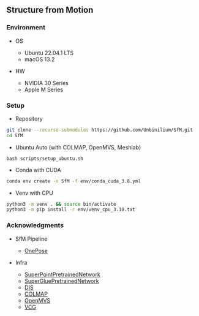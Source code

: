 ## Structure from Motion

### Environment

- OS
    - Ubuntu 22.04.1 LTS
    - macOS 13.2

- HW
    - NVIDIA 30 Series
    - Apple M Series

### Setup

- Repository

```bash
git clone --recurse-submodules https://github.com/Unbinilium/SfM.git
cd SfM
```

- Ubuntu Auto (with COLMAP, OpenMVS, Meshlab)

```
bash scripts/setup_ubuntu.sh
```

- Conda with CUDA

```bash
conda env create -n SfM -f env/conda_cuda_3.8.yml
```

- Venv with CPU

```bash
python3 -m venv . && source bin/activate
python3 -m pip install -r env/venv_cpu_3.10.txt
```

### Acknowledgments

- SfM Pipeline
    - [OnePose](https://github.com/zju3dv/OnePose)

- Infra
    - [SuperPointPretrainedNetwork](https://github.com/Unbinilium/SuperPointPretrainedNetwork)
    - [SuperGluePretrainedNetwork](https://github.com/Unbinilium/SuperGluePretrainedNetwork)
    - [DIS](https://github.com/Unbinilium/DIS)
    - [COLMAP](https://github.com/Unbinilium/colmap)
    - [OpenMVS](https://github.com/Unbinilium/openMVS)
    - [VCG](https://github.com/Unbinilium/VCG)
